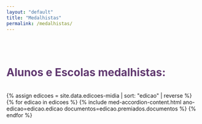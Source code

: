 ```yaml
---
layout: "default"
title: "Medalhistas"
permalink: /medalhistas/
---
```


<div class="container-xxl" data-bs-smooth-scroll="true" >
    <br><br>
    <h1 class="text-center" style="color:#613970"><strong>Alunos e Escolas medalhistas:</strong></h1> <br>
    <div>
        {% assign edicoes = site.data.edicoes-midia | sort: "edicao" | reverse %}
        {% for edicao in edicoes %}
                {% include med-accordion-content.html ano-edicao=edicao.edicao documentos=edicao.premiados.documentos %}
        {% endfor %}
    </div>
</div>
